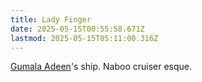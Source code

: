```yaml
---
title: Lady Finger
date: 2025-05-15T00:55:58.671Z
lastmod: 2025-05-15T05:11:00.316Z
---
```

[Gumala Adeen](/Characters/NPC/Gumala%20Adeen.md)'s ship. Naboo cruiser esque.
